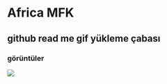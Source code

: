 <h1>Africa MFK</h1>

<h2>github read me gif yükleme çabası</h2>

<h3>görüntüler</h3>

![](https://github.com/MFKORKMAZ42/first-work-2/blob/main/gifafrica.gif)
<br/>
 <br/>
 
